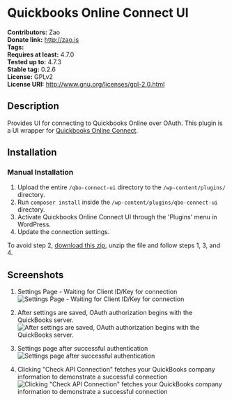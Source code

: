 # Quickbooks Online Connect UI #
**Contributors:**      Zao  
**Donate link:**       http://zao.is  
**Tags:**  
**Requires at least:** 4.7.0  
**Tested up to:**      4.7.3  
**Stable tag:**        0.2.6  
**License:**           GPLv2  
**License URI:**       http://www.gnu.org/licenses/gpl-2.0.html  

## Description

Provides UI for connecting to Quickbooks Online over OAuth. This plugin is a UI wrapper for [Quickbooks Online Connect](https://github.com/zao-web/qbo-connect).

## Installation

### Manual Installation

1. Upload the entire `/qbo-connect-ui` directory to the `/wp-content/plugins/` directory.
2. Run `composer install` inside the `/wp-content/plugins/qbo-connect-ui` directory.
3. Activate Quickbooks Online Connect UI through the 'Plugins' menu in WordPress.
4. Update the connection settings.

To avoid step 2, [download this zip](https://raw.githubusercontent.com/zao-web/qbo-connect-UI/master/qbo-connect-ui.zip), unzip the file and follow steps 1, 3, and 4.

## Screenshots

1. Settings Page - Waiting for Client ID/Key for connection
![Settings Page - Waiting for Client ID/Key for connection](https://raw.githubusercontent.com/zao-web/quickbooks-online-connect-ui/master/waiting-for-connection.png)

2. After settings are saved, OAuth authorization begins with the QuickBooks server.
![After settings are saved, OAuth authorization begins with the QuickBooks server.](https://raw.githubusercontent.com/zao-web/quickbooks-online-connect-ui/master/authorizing.png)

3. Settings page after successful authentication
![Settings page after successful authentication](https://raw.githubusercontent.com/zao-web/quickbooks-online-connect-ui/master/connected.png)

4. Clicking "Check API Connection" fetches your QuickBooks company information to demonstrate a successful connection
![Clicking "Check API Connection" fetches your QuickBooks company information to demonstrate a successful connection](https://raw.githubusercontent.com/zao-web/quickbooks-online-connect-ui/master/check-api-connection.png)

